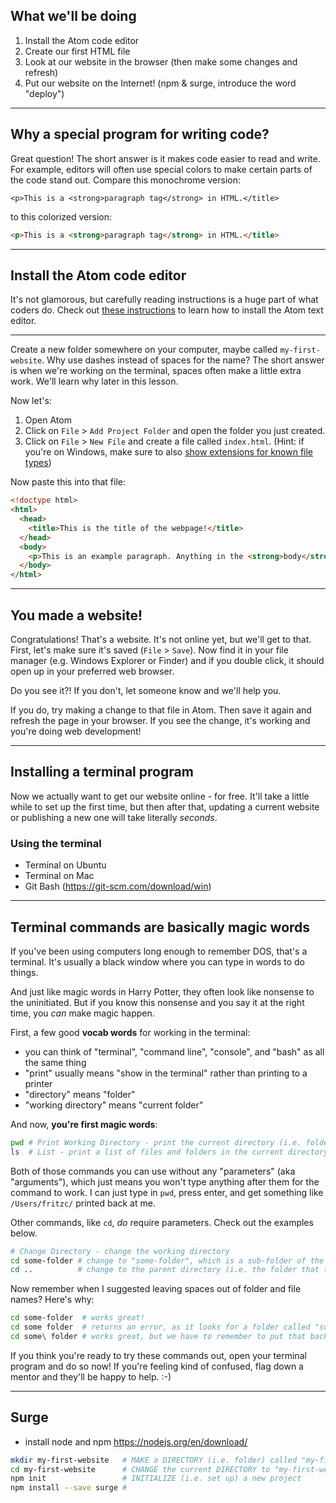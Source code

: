 ## What we'll be doing

1. Install the Atom code editor
2. Create our first HTML file
3. Look at our website in the browser (then make some changes and refresh)
4. Put our website on the Internet! (npm & surge, introduce the word "deploy")

---

## Why a special program for writing code?

Great question! The short answer is it makes code easier to read and write. For example, editors will often use special colors to make certain parts of the code stand out. Compare this monochrome version:

```
<p>This is a <strong>paragraph tag</strong> in HTML.</title>
```

to this colorized version:

``` html
<p>This is a <strong>paragraph tag</strong> in HTML.</title>
```

---

## Install the Atom code editor

It's not glamorous, but carefully reading instructions is a huge part of what coders do. Check out [these instructions](https://atom.io/docs/latest/getting-started-installing-atom) to learn how to install the Atom text editor.

---

Create a new folder somewhere on your computer, maybe called `my-first-website`. Why use dashes instead of spaces for the name? The short answer is when we're working on the terminal, spaces often make a little extra work. We'll learn why later in this lesson.

Now let's:

1. Open Atom
2. Click on `File` > `Add Project Folder` and open the folder you just created.  
4. Click on `File` > `New File` and create a file called `index.html`. (Hint: if you're on Windows, make sure to also [show extensions for known file types](http://windows.microsoft.com/en-us/windows/show-hide-file-name-extensions#show-hide-file-name-extensions=windows-7))

Now paste this into that file:

``` html
<!doctype html>
<html>
  <head>
    <title>This is the title of the webpage!</title>
  </head>
  <body>
    <p>This is an example paragraph. Anything in the <strong>body</strong> tag will appear on the page, just like this <strong>p</strong> tag and its contents.</p>
  </body>
</html>
```

---

## You made a website!

Congratulations! That's a website. It's not online yet, but we'll get to that. First, let's make sure it's saved (`File` > `Save`). Now find it in your file manager (e.g. Windows Explorer or Finder) and if you double click, it should open up in your preferred web browser.

Do you see it?! If you don't, let someone know and we'll help you.

If you do, try making a change to that file in Atom. Then save it again and refresh the page in your browser. If you see the change, it's working and you're doing web development!

---

## Installing a terminal program

Now we actually want to get our website online - for free. It'll take a little while to set up the first time, but then after that, updating a current website or publishing a new one will take literally _seconds_.

### Using the terminal

- Terminal on Ubuntu
- Terminal on Mac
- Git Bash (https://git-scm.com/download/win)

---

## Terminal commands are basically magic words

If you've been using computers long enough to remember DOS, that's a terminal. It's usually a black window where you can type in words to do things.

And just like magic words in Harry Potter, they often look like nonsense to the uninitiated. But if you know this nonsense and you say it at the right time, you _can_ make magic happen.

First, a few good __vocab words__ for working in the terminal:

- you can think of "terminal", "command line", "console", and "bash" as all the same thing
- "print" usually means "show in the terminal" rather than printing to a printer
- "directory" means "folder"
- "working directory" means "current folder"

And now, __you're first magic words__:

``` bash
pwd # Print Working Directory - print the current directory (i.e. folder)
ls  # List - print a list of files and folders in the current directory
```

Both of those commands you can use without any "parameters" (aka "arguments"), which just means you won't type anything after them for the command to work. I can just type in `pwd`, press enter, and get something like `/Users/fritzc/` printed back at me.

Other commands, like `cd`, _do_ require parameters. Check out the examples below.

``` bash
# Change Directory - change the working directory
cd some-folder # change to "some-folder", which is a sub-folder of the current directory
cd ..          # change to the parent directory (i.e. the folder that the current folder is in)
```

Now remember when I suggested leaving spaces out of folder and file names? Here's why:

``` bash
cd some-folder  # works great!
cd some folder  # returns an error, as it looks for a folder called "some" with "folder" passed as an additional parameter
cd some\ folder # works great, but we have to remember to put that backslash in front of every space
```

If you think you're ready to try these commands out, open your terminal program and do so now! If you're feeling kind of confused, flag down a mentor and they'll be happy to help. :-)

---

## Surge

- install node and npm https://nodejs.org/en/download/

``` bash
mkdir my-first-website   # MAKE a DIRECTORY (i.e. folder) called "my-first-website"
cd my-first-website      # CHANGE the current DIRECTORY to "my-first-website"
npm init                 # INITIALIZE (i.e. set up) a new project
npm install --save surge #
```
